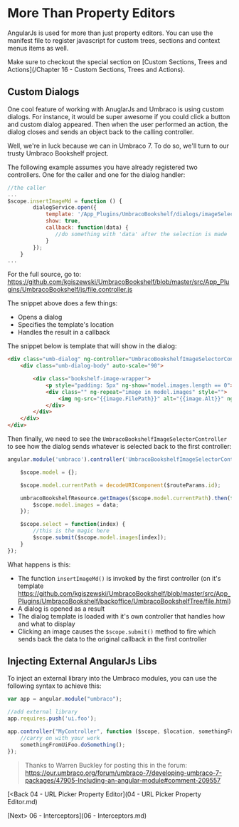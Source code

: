 # More Than Property Editors
AngularJs is used for more than just property editors.  You can use the manifest file to register javascript for custom trees, sections and context menus items as well.

Make sure to checkout the special section on [Custom Sections, Trees and Actions](/Chapter 16 - Custom Sections, Trees and Actions).

## Custom Dialogs
One cool feature of working with AnuglarJs and Umbraco is using custom dialogs.  For instance, it would be super awesome if you could click a button and custom dialog appeared.  Then when the user performed an action, the dialog closes and sends an object back to the calling controller.

Well, we're in luck because we can in Umbraco 7.  To do so, we'll turn to our trusty Umbraco Bookshelf project.

The following example assumes you have already registered two controllers.  One for the caller and one for the dialog handler:

```js
//the caller
...
$scope.insertImageMd = function () {
        dialogService.open({
            template: '/App_Plugins/UmbracoBookshelf/dialogs/imageSelector.html',
            show: true,
            callback: function(data) {
               //do something with 'data' after the selection is made
            }
        });
    }
...
```
For the full source, go to: https://github.com/kgiszewski/UmbracoBookshelf/blob/master/src/App_Plugins/UmbracoBookshelf/js/file.controller.js

The snippet above does a few things:
* Opens a dialog
* Specifies the template's location
* Handles the result in a callback

The snippet below is template that will show in the dialog:
```html
<div class="umb-dialog" ng-controller="UmbracoBookshelfImageSelectorController">
    <div class="umb-dialog-body" auto-scale="90">

        <div class="bookshelf-image-wrapper">
            <p style="padding: 5px" ng-show="model.images.length == 0">There were no images found in child folders of this content.  Create a folder for your images and add at least one file.</p>
            <div class="" ng-repeat="image in model.images" style="">
                <img ng-src="{{image.FilePath}}" alt="{{image.Alt}}" ng-click="select($index);"/>
            </div>
        </div>
    </div>
</div>
```

Then finally, we need to see the `UmbracoBookshelfImageSelectorController` to see how the dialog sends whatever is selected back to the first controller:

```js
angular.module('umbraco').controller('UmbracoBookshelfImageSelectorController', function ($scope, $routeParams, umbracoBookshelfResource) {

    $scope.model = {};

    $scope.model.currentPath = decodeURIComponent($routeParams.id);

    umbracoBookshelfResource.getImages($scope.model.currentPath).then(function(data) {
        $scope.model.images = data;
    });

    $scope.select = function(index) {
        //this is the magic here
        $scope.submit($scope.model.images[index]);
    }
});
```

What happens is this:
* The function `insertImageMd()` is invoked by the first controller (on it's template https://github.com/kgiszewski/UmbracoBookshelf/blob/master/src/App_Plugins/UmbracoBookshelf/backoffice/UmbracoBookshelfTree/file.html)
* A dialog is opened as a result
* The dialog template is loaded with it's own controller that handles how and what to display
* Clicking an image causes the `$scope.submit()` method to fire which sends back the data to the original callback in the first controller

## Injecting External AngularJs Libs

To inject an external library into the Umbraco modules, you can use the following syntax to achieve this:

```js
var app = angular.module("umbraco");

//add external library
app.requires.push('ui.foo'); 

app.controller("MyController", function ($scope, $location, somethingFromUiFoo) {
    //carry on with your work
    somethingFromUiFoo.doSomething();
});
```
>Thanks to Warren Buckley for posting this in the forum: https://our.umbraco.org/forum/umbraco-7/developing-umbraco-7-packages/47905-Including-an-angular-module#comment-209557

[<Back 04 - URL Picker Property Editor](04 - URL Picker Property Editor.md)

[Next> 06 - Interceptors](06 - Interceptors.md)
